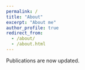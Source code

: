 ```yaml
---
permalink: /
title: "About"
excerpt: "About me"
author_profile: true
redirect_from: 
  - /about/
  - /about.html
---
```


Publications are now updated.

